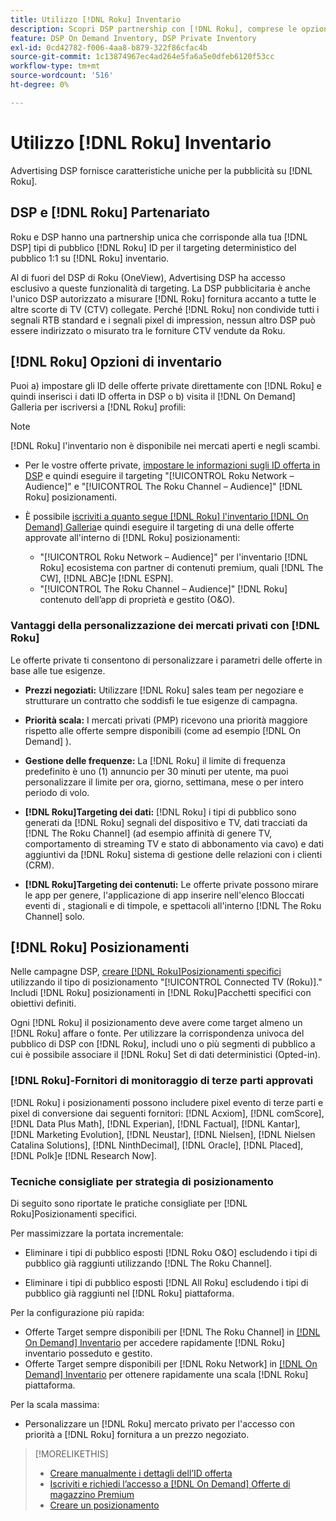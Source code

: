 ```yaml
---
title: Utilizzo [!DNL Roku] Inventario
description: Scopri DSP partnership con [!DNL Roku], comprese le opzioni di inventario, i fornitori di tracciamento di terze parti approvati e le best practice per [!DNL Roku]Posizionamenti specifici.
feature: DSP On Demand Inventory, DSP Private Inventory
exl-id: 0cd42782-f006-4aa8-b879-322f86cfac4b
source-git-commit: 1c13874967ec4ad264e5fa6a5e0dfeb6120f53cc
workflow-type: tm+mt
source-wordcount: '516'
ht-degree: 0%

---
```


# Utilizzo [!DNL Roku] Inventario

Advertising DSP fornisce caratteristiche uniche per la pubblicità su [!DNL Roku].

## DSP e [!DNL Roku] Partenariato

Roku e DSP hanno una partnership unica che corrisponde alla tua [!DNL DSP] tipi di pubblico [!DNL Roku] ID per il targeting deterministico del pubblico 1:1 su [!DNL Roku] inventario.

Al di fuori del DSP di Roku (OneView), Advertising DSP ha accesso esclusivo a queste funzionalità di targeting. La DSP pubblicitaria è anche l&#39;unico DSP autorizzato a misurare [!DNL Roku] fornitura accanto a tutte le altre scorte di TV (CTV) collegate. Perché [!DNL Roku] non condivide tutti i segnali RTB standard e i segnali pixel di impression, nessun altro DSP può essere indirizzato o misurato tra le forniture CTV vendute da Roku.

## [!DNL Roku] Opzioni di inventario

Puoi a) impostare gli ID delle offerte private direttamente con [!DNL Roku] e quindi inserisci i dati ID offerta in DSP o b) visita il [!DNL On Demand] Galleria per iscriversi a [!DNL Roku] profili:

>[!NOTE]
>
>[!DNL Roku] l&#39;inventario non è disponibile nei mercati aperti e negli scambi.

* Per le vostre offerte private, [impostare le informazioni sugli ID offerta in DSP](/help/dsp/inventory/deal-id-create.md) e quindi eseguire il targeting &quot;[!UICONTROL Roku Network – Audience]&quot; e &quot;[!UICONTROL The Roku Channel – Audience]&quot; [!DNL Roku] posizionamenti.<!-- Or do you target the deal ID?? I see those strings for Roku On Demand inventory. Clarify if all Roku private deals will show up as one or the other of these in Roku Private inventory in Roku placement settings. -->

* È possibile [iscriviti a quanto segue [!DNL Roku] l&#39;inventario [!DNL On Demand] Galleria](/help/dsp/inventory/on-demand-inventory-subscribe.md)e quindi eseguire il targeting di una delle offerte approvate all&#39;interno di [!DNL Roku] posizionamenti:

   * &quot;[!UICONTROL Roku Network – Audience]&quot; per l&#39;inventario [!DNL Roku] ecosistema con partner di contenuti premium, quali [!DNL The CW], [!DNL ABC]e [!DNL ESPN].
   * &quot;[!UICONTROL The Roku Channel – Audience]&quot; [!DNL Roku] contenuto dell’app di proprietà e gestito (O&amp;O).

### Vantaggi della personalizzazione dei mercati privati con [!DNL Roku]

Le offerte private ti consentono di personalizzare i parametri delle offerte in base alle tue esigenze.

* **Prezzi negoziati:** Utilizzare [!DNL Roku] sales team per negoziare e strutturare un contratto che soddisfi le tue esigenze di campagna.

* **Priorità scala:** I mercati privati (PMP) ricevono una priorità maggiore rispetto alle offerte sempre disponibili (come ad esempio [!DNL On Demand] ).

* **Gestione delle frequenze:** La [!DNL Roku] il limite di frequenza predefinito è uno (1) annuncio per 30 minuti per utente, ma puoi personalizzare il limite per ora, giorno, settimana, mese o per intero periodo di volo.<!-- Within the DSP placement settings? NO - you negotiate this with Roku, but Christine to confirm with Amanda whether you should be able to edit this in placement. -->

* **[!DNL Roku]Targeting dei dati:** [!DNL Roku] i tipi di pubblico sono generati da [!DNL Roku] segnali del dispositivo e TV, dati tracciati da [!DNL The Roku Channel] (ad esempio affinità di genere TV, comportamento di streaming TV e stato di abbonamento via cavo) e dati aggiuntivi da [!DNL Roku] sistema di gestione delle relazioni con i clienti (CRM).

* **[!DNL Roku]Targeting dei contenuti:** Le offerte private possono mirare le app per genere, l&#39;applicazione di app inserire nell&#39;elenco Bloccati eventi di , stagionali e di timpole, e spettacoli all&#39;interno [!DNL The Roku Channel] solo.

## [!DNL Roku] Posizionamenti

Nelle campagne DSP, [creare [!DNL Roku]Posizionamenti specifici](/help/dsp/campaign-management/placements/placement-create.md) utilizzando il tipo di posizionamento &quot;[!UICONTROL Connected TV (Roku)].&quot; Includi [!DNL Roku] posizionamenti in [!DNL Roku]Pacchetti specifici con obiettivi definiti.

Ogni [!DNL Roku] il posizionamento deve avere come target almeno un [!DNL Roku] affare o fonte. Per utilizzare la corrispondenza univoca del pubblico di DSP con [!DNL Roku], includi uno o più segmenti di pubblico a cui è possibile associare il [!DNL Roku] Set di dati deterministici (Opted-in).

### [!DNL Roku]-Fornitori di monitoraggio di terze parti approvati

[!DNL Roku] i posizionamenti possono includere pixel evento di terze parti e pixel di conversione dai seguenti fornitori:  [!DNL Acxiom], [!DNL comScore], [!DNL Data Plus Math], [!DNL Experian], [!DNL Factual], [!DNL Kantar], [!DNL Marketing Evolution], [!DNL Neustar], [!DNL Nielsen], [!DNL Nielsen Catalina Solutions], [!DNL NinthDecimal], [!DNL Oracle], [!DNL Placed], [!DNL Polk]e [!DNL Research Now].

### Tecniche consigliate per strategia di posizionamento

Di seguito sono riportate le pratiche consigliate per [!DNL Roku]Posizionamenti specifici.

Per massimizzare la portata incrementale:

* Eliminare i tipi di pubblico esposti [!DNL Roku O&O] escludendo i tipi di pubblico già raggiunti utilizzando [!DNL The Roku Channel].

* Eliminare i tipi di pubblico esposti [!DNL All Roku] escludendo i tipi di pubblico già raggiunti nel [!DNL Roku] piattaforma.

Per la configurazione più rapida:

* Offerte Target sempre disponibili per [!DNL The Roku Channel] in [[!DNL On Demand] Inventario](/help/dsp/inventory/on-demand-inventory-subscribe.md) per accedere rapidamente [!DNL Roku] inventario posseduto e gestito.
* Offerte Target sempre disponibili per [!DNL Roku Network] in [[!DNL On Demand] Inventario](/help/dsp/inventory/on-demand-inventory-subscribe.md) per ottenere rapidamente una scala [!DNL Roku] piattaforma.

Per la scala massima:

* Personalizzare un [!DNL Roku] mercato privato per l&#39;accesso con priorità a [!DNL Roku] fornitura a un prezzo negoziato.

>[!MORELIKETHIS]
>
>* [Creare manualmente i dettagli dell’ID offerta](/help/dsp/inventory/deal-id-create.md)
> * [Iscriviti e richiedi l’accesso a [!DNL On Demand] Offerte di magazzino Premium](/help/dsp/inventory/on-demand-inventory-subscribe.md)
>* [Creare un posizionamento](/help/dsp/campaign-management/placements/placement-create.md)


